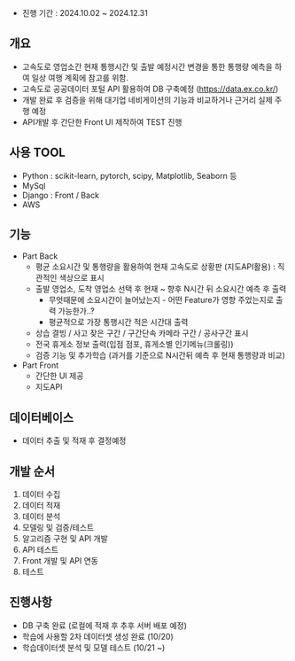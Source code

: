- 진행 기간 : 2024.10.02 ~ 2024.12.31

## 개요

- 고속도로 영업소간 현재 통행시간 및 출발 예정시간 변경을 통한 통행량 예측을 하여 일상 여행 계획에 참고를 위함.
- 고속도로 공공데이터 포털 API 활용하여 DB 구축예정 (https://data.ex.co.kr/)
- 개발 완료 후 검증을 위해 대기업 네비게이션의 기능과 비교하거나 근거리 실제 주행 예정
- API개발 후 간단한 Front UI 제작하여 TEST 진행

## 사용 TOOL

- Python : scikit-learn, pytorch, scipy, Matplotlib, Seaborn 등
- MySql
- Django : Front / Back
- AWS

## 기능

- Part Back
    - 평균 소요시간 및 통행량을 활용하여 현재 고속도로 상황판 (지도API활용) : 직관적인 색상으로 표시
    - 출발 영업소, 도착 영업소 선택 후 현재 ~ 향후 N시간 뒤 소요시간 예측 후 출력
        - 무엇때문에 소요시간이 늘어났는지 - 어떤 Feature가 영향 주었는지로 출력 가능한가..?
        - 평균적으로 가장 통행시간 적은 시간대 출력
    - 상습 결빙 / 사고 잦은 구간 / 구간단속 카메라 구간 / 공사구간 표시
    - 전국 휴게소 정보 출력(입점 점포, 휴게소별 인기메뉴(크롤링))
    - 검증 기능 및 추가학습 (과거를 기준으로 N시간뒤 예측 후 현재 통행량과 비교)
- Part Front
    - 간단한 UI 제공
    - 지도API
    

## 데이터베이스

- 데이터 추출 및 적재 후 결정예정

## 개발 순서

1. 데이터 수집
2. 데이터 적재
3. 데이터 분석
4. 모델링 및 검증/테스트
5. 알고리즘 구현 및 API 개발
6. API 테스트
7. Front 개발 및 API 연동
8. 테스트

## 진행사항

- DB 구축 완료 (로컬에 적재 후 추후 서버 배포 예정)
- 학습에 사용할 2차 데이터셋 생성 완료 (10/20)
- 학습데이터셋 분석 및 모델 테스트 (10/21 ~)
